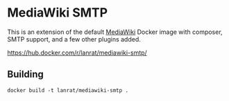 # MediaWiki SMTP

This is an extension of the default [MediaWiki](https://hub.docker.com/_/mediawiki/) Docker image with composer, SMTP support, and a few other plugins added.

https://hub.docker.com/r/lanrat/mediawiki-smtp/

## Building

```
docker build -t lanrat/mediawiki-smtp .
```

